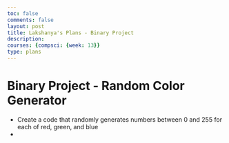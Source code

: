 ```yaml
---
toc: false
comments: false
layout: post
title: Lakshanya's Plans - Binary Project
description: 
courses: {compsci: {week: 13}}
type: plans
---
```


# Binary Project - Random Color Generator

- Create a code that randomly generates numbers between 0 and 255 for each of red, green, and blue
- 